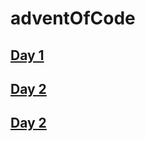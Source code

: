 # adventOfCode

## [Day 1](https://dannybta.github.io/adventOfCode/2022/day1/index.html)

## [Day 2](https://dannybta.github.io/adventOfCode/2022/day2/index.html)

## [Day 2](https://dannybta.github.io/adventOfCode/2022/day3/index.html)
